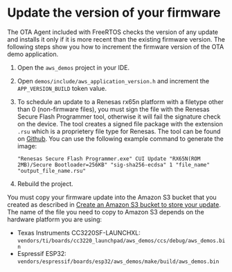 # Update the version of your firmware<a name="dg-ota-update-firmware"></a>

The OTA Agent included with FreeRTOS checks the version of any update and installs it only if it is more recent than the existing firmware version\. The following steps show you how to increment the firmware version of the OTA demo application\.

1. Open the `aws_demos` project in your IDE\.

1. Open `demos/include/aws_application_version.h` and increment the `APP_VERSION_BUILD` token value\.

1. To schedule an update to a Renesas rx65n platform with a filetype other than 0 \(non\-firmware files\), you must sign the file with the Renesas Secure Flash Programmer tool, otherwise it will fail the signature check on the device\. The tool creates a signed file package with the extension `.rsu` which is a proprietery file type for Renesas\. The tool can be found on [Github](https://github.com/renesas/Amazon-FreeRTOS-Tools)\. You can use the following example command to generate the image:

   ```
   "Renesas Secure Flash Programmer.exe" CUI Update "RX65N(ROM 2MB)/Secure Bootloader=256KB" "sig-sha256-ecdsa" 1 "file_name" "output_file_name.rsu"
   ```

1. Rebuild the project\.

You must copy your firmware update into the Amazon S3 bucket that you created as described in [Create an Amazon S3 bucket to store your update](dg-ota-bucket.md)\. The name of the file you need to copy to Amazon S3 depends on the hardware platform you are using: 
+ Texas Instruments CC3220SF\-LAUNCHXL: `vendors/ti/boards/cc3220_launchpad/aws_demos/ccs/debug/aws_demos.bin`
+ Espressif ESP32: `vendors/espressif/boards/esp32/aws_demos/make/build/aws_demos.bin`
